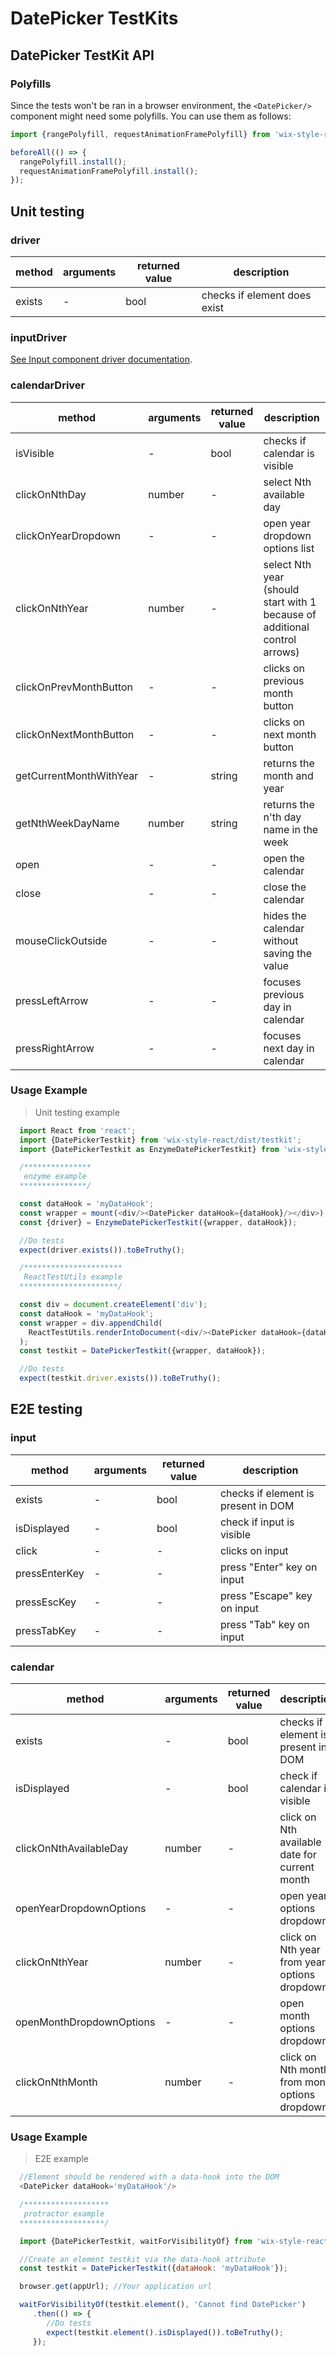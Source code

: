 # DatePicker TestKits

## DatePicker TestKit API

### Polyfills

Since the tests won't be ran in a browser environment, the `<DatePicker/>` component might need some
polyfills. You can use them as follows:

```javascript
import {rangePolyfill, requestAnimationFramePolyfill} from 'wix-style-react/dist/testkit/polyfills';

beforeAll(() => {
  rangePolyfill.install();
  requestAnimationFramePolyfill.install();
});
```

## Unit testing

### driver

| method | arguments | returned value | description |
|--------|-----------|----------------|-------------|
| exists | - | bool | checks if element does exist |

### inputDriver

[See Input component driver documentation](https://wix-wix-style-react.surge.sh/?selectedKind=Core&selectedStory=Input).

### calendarDriver

| method | arguments | returned value | description |
|--------|-----------|----------------|-------------|
| isVisible | - | bool | checks if calendar is visible |
| clickOnNthDay | number | - | select Nth available day |
| clickOnYearDropdown | - | - | open year dropdown options list |
| clickOnNthYear | number | - | select Nth year (should start with 1 because of additional control arrows) |
| clickOnPrevMonthButton | - | - | clicks on previous month button |
| clickOnNextMonthButton | - | - | clicks on next month button |
| getCurrentMonthWithYear | - | string | returns the month and year |
| getNthWeekDayName | number | string | returns the n'th day name in the week |
| open | - | - | open the calendar |
| close | - | - | close the calendar |
| mouseClickOutside | - | - | hides the calendar without saving the value |
| pressLeftArrow | - | - | focuses previous day in calendar |
| pressRightArrow | - | - | focuses next day in calendar |

### Usage Example

> Unit testing example

```javascript
  import React from 'react';
  import {DatePickerTestkit} from 'wix-style-react/dist/testkit';
  import {DatePickerTestkit as EnzymeDatePickerTestkit} from 'wix-style-react/dist/testkit/enzyme';

  /***************
   enzyme example
  ***************/

  const dataHook = 'myDataHook';
  const wrapper = mount(<div/><DatePicker dataHook={dataHook}/></div>);
  const {driver} = EnzymeDatePickerTestkit({wrapper, dataHook});

  //Do tests
  expect(driver.exists()).toBeTruthy();

  /**********************
   ReactTestUtils example
  **********************/

  const div = document.createElement('div');
  const dataHook = 'myDataHook';
  const wrapper = div.appendChild(
    ReactTestUtils.renderIntoDocument(<div/><DatePicker dataHook={dataHook}/></div>, {dataHook})
  );
  const testkit = DatePickerTestkit({wrapper, dataHook});

  //Do tests
  expect(testkit.driver.exists()).toBeTruthy();
```

## E2E testing

### input

| method | arguments | returned value | description |
|--------|-----------|----------------|-------------|
| exists | - | bool | checks if element is present in DOM |
| isDisplayed | - | bool | check if input is visible |
| click | - | - | clicks on input |
| pressEnterKey | - | - | press "Enter" key on input |
| pressEscKey | - | - | press "Escape" key on input |
| pressTabKey | - | - | press "Tab" key on input |

### calendar

| method | arguments | returned value | description |
|--------|-----------|----------------|-------------|
| exists | - | bool | checks if element is present in DOM |
| isDisplayed | - | bool | check if calendar is visible |
| clickOnNthAvailableDay | number | - | click on Nth available date for current month|
| openYearDropdownOptions | - | - | open year options dropdown |
| clickOnNthYear | number | - | click on Nth year from year options dropdown |
| openMonthDropdownOptions | - | - | open month options dropdown |
| clickOnNthMonth | number | - | click on Nth month from month options dropdown |

### Usage Example

> E2E example

```javascript
  //Element should be rendered with a data-hook into the DOM
  <DatePicker dataHook='myDataHook'/>

  /*******************
   protractor example
  *******************/

  import {DatePickerTestkit, waitForVisibilityOf} from 'wix-style-react/dist/testkit/protractor';

  //Create an element testkit via the data-hook attribute
  const testkit = DatePickerTestkit({dataHook: 'myDataHook'});

  browser.get(appUrl); //Your application url

  waitForVisibilityOf(testkit.element(), 'Cannot find DatePicker')
     .then(() => {
        //Do tests
        expect(testkit.element().isDisplayed()).toBeTruthy();
     });
```
